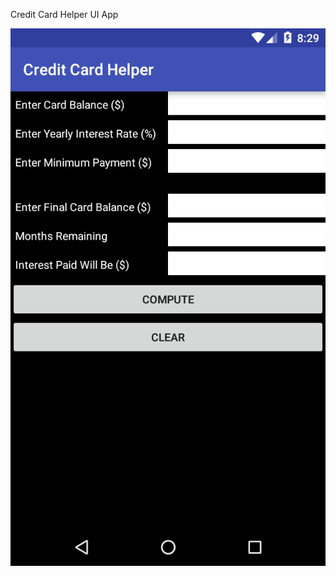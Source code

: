 Credit Card Helper UI App

![alt tag](https://github.com/karthik-krishnaswamy17/Learn_Android_ACADGILD/blob/Assignment2.2/credit_card_helper.png)
